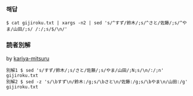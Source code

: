 ### 해답

```
$ cat gijiroku.txt | xargs -n2 | sed 's/^すず/鈴木/;s/^さと/佐藤/;s/^やま/山田/;s/ /:/;s/$/\n/'
```

### 読者別解

by [kariya-mitsuru](https://github.com/kariya-mitsuru)

```
別解1 $ sed 's/すず/鈴木/;s/さと/佐藤/;s/やま/山田/;N;s/\n/:/;n' gijiroku.txt
別解2 $ sed -z 's/\bすず\n/鈴木:/g;s/\bさと\n/佐藤:/g;s/\bやま\n/山田:/g' gijiroku.txt
```
